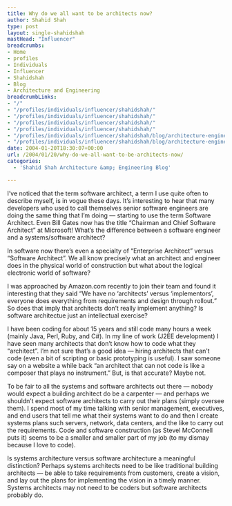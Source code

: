 ```yaml
---
title: Why do we all want to be architects now?
author: Shahid Shah
type: post
layout: single-shahidshah
mastHead: "Influencer"
breadcrumbs:
- Home
- profiles
- Individuals
- Influencer
- Shahidshah
- Blog
- Architecture and Engineering
breadcrumbLinks:
- "/"
- "/profiles/individuals/influencer/shahidshah/"
- "/profiles/individuals/influencer/shahidshah/"
- "/profiles/individuals/influencer/shahidshah/"
- "/profiles/individuals/influencer/shahidshah/"
- "/profiles/individuals/influencer/shahidshah/blog/architecture-engineering/"
- "/profiles/individuals/influencer/shahidshah/blog/architecture-engineering/"
date: 2004-01-20T18:30:07+00:00
url: /2004/01/20/why-do-we-all-want-to-be-architects-now/
categories:
  - 'Shahid Shah Architecture &amp; Engineering Blog'

---
```

I&#8217;ve noticed that the term software architect, a term I use quite often to describe myself, is in vogue these days. It&#8217;s interesting to hear that many developers who used to call themselves senior software engineers are doing the same thing that I&#8217;m doing &#8212; starting to use the term Software Architect. Even Bill Gates now has the title &#8220;Chairman and Chief Software Architect&#8221; at Microsoft! What&#8217;s the difference between a software engineer and a systems/software architect?
  
<!--more-->

In software now there&#8217;s even a specialty of &#8220;Enterprise Architect&#8221; versus &#8220;Software Architect&#8221;. We all know precisely what an architect and engineer does in the physical world of construction but what about the logical electronic world of software? 

I was approached by Amazon.com recently to join their team and found it interesting that they said &#8220;We have no &#8216;architects&#8217; versus &#8216;implementors&#8217;, everyone does everything from requirements and design through rollout.&#8221; So does that imply that architects don&#8217;t really implement anything? Is software architectue just an intellectual exercise?

I have been coding for about 15 years and still code many hours a week (mainly Java, Perl, Ruby, and C#). In my line of work (J2EE development) I have seen many architects that don&#8217;t know how to code what they &#8220;architect&#8221;. I&#8217;m not sure that&#8217;s a good idea &#8212; hiring architects that can&#8217;t code (even a bit of scripting or basic prototyping is useful). I saw someone say on a website a while back &#8220;an architect that can not code is like a composer that plays no instrument.&#8221; But, is that accurate? Maybe not.

To be fair to all the systems and software architects out there &#8212; nobody would expect a building architect do be a carpenter &#8212; and perhaps we shouldn&#8217;t expect software architects to carry out their plans (simply oversee them). I spend most of my time talking with senior management, executives, and end users that tell me what their systems want to do and then I create systems plans such servers, network, data centers, and the like to carry out the requirements. Code and software construction (as Stevel McConnell puts it) seems to be a smaller and smaller part of my job (to my dismay because I love to code).

Is systems architecture versus software architecture a meaningful distinction? Perhaps systems architects need to be like traditional building architects &#8212; be able to take requirements from customers, create a vision, and lay out the plans for implementing the vision in a timely manner. Systems architects may not need to be coders but software architects probably do.